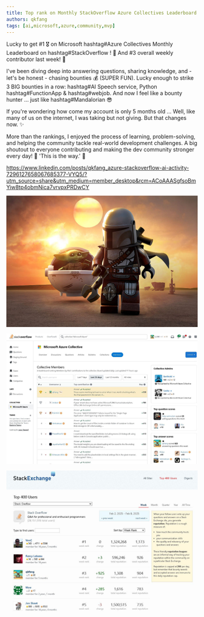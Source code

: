 ```yaml
---
title: Top rank on Monthly StackOverflow Azure Collectives Leaderboard
authors: qkfang
tags: [ai,microsoft,azure,community,mvp]
---
```



Lucky to get #1 🎖️ on Microsoft hashtag#Azure Collectives Monthly Leaderboard on hashtag#StackOverflow ! 🚀 And #3 overall weekly contributor last week! 🎉

I've been diving deep into answering questions, sharing knowledge, and - let's be honest - chasing bounties 💰 (SUPER FUN). Lucky enough to strike 3 BIG bounties in a row: hashtag#AI Speech service, Python hashtag#FunctionApp & hashtag#webjob. And now I feel like a bounty hunter … just like hashtag#Mandalorian 😎

If you're wondering how come my account is only 5 months old … Well, like many of us on the internet, I was taking but not giving. But that changes now. ✨

More than the rankings, I enjoyed the process of learning, problem-solving, and helping the community tackle real-world development challenges. A big shoutout to everyone contributing and making the dev community stronger every day! 🚀 'This is the way.' 🙌

https://www.linkedin.com/posts/qkfang_azure-stackoverflow-ai-activity-7296127658067685377-VYQ5/?utm_source=share&utm_medium=member_desktop&rcm=ACoAAASgfsoBmYiw8tp4obmNica7vrvpxPRDwCY

![alt text](images\2025-02-15-community-stackoverflow-azure-leaderboard-1.jpg)

![alt text](images\2025-02-15-community-stackoverflow-azure-leaderboard-2.jpg)

![alt text](images\2025-02-15-community-stackoverflow-azure-leaderboard-3.jpg)

